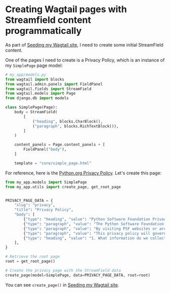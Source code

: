 # Creating Wagtail pages with Streamfield content programmatically 

As part of [Seeding my Wagtail site](https://github.com/williln/til/blob/main/wagtail/seeding_wagtail_site.md), I need to create some initial StreamField content. 

One of the pages I need to create is a Privacy Policy, which is an instance of my `SimplePage` page model: 

```python
# my_app/models.py
from wagtail import blocks
from wagtail.admin.panels import FieldPanel
from wagtail.fields import StreamField
from wagtail.models import Page
from django.db import models

class SimplePage(Page):
    body = StreamField(
        [
            ("heading", blocks.CharBlock(),
            ("paragraph", blocks.RichTextBlock()),
        ]
    )

    content_panels = Page.content_panels + [
        FieldPanel("body"),
    ]

    template = "core/simple_page.html"
```

For reference, here is the [Python.org Privacy Policy](https://www.python.org/privacy/). Let's create this page: 

```python
from my_app.models import SimplePage
from my_app.utils import create_page, get_root_page


PRIVACY_PAGE_DATA = {
    "slug": "privacy",
    "title": "Privacy Policy",
    "body": [
        {"type": "heading", "value": "Python Software Foundation Privacy Policy", "id": "1"},
        {"type": "paragraph", "value": "The Python Software Foundation (the “PSF”) is is dedicated to...", "id": "2"},
        {"type": "paragraph", "value": "By visiting PSF websites or are otherwise providing...", "id": "3"},
        {"type": "paragraph", "value": "This privacy policy will govern our use of your information, regardless of...", "id": "4"},
        {"type": "heading", "value": "1. What information do we collect?", "id": "5"},
    ],
}

# Retrieve the root page 
root = get_root_page()

# Create the privacy page with the StreamField data
create_page(model=SimplePage, data=PRIVACY_PAGE_DATA, root=root)
```

You can see `create_page()` in [Seeding my Wagtail site](https://github.com/williln/til/blob/main/wagtail/seeding_wagtail_site.md#create-the-rest-of-my-pages). 
